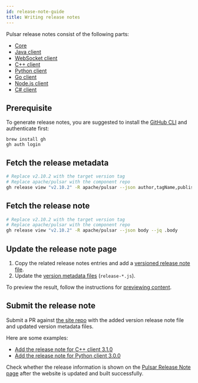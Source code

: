 ```yaml
---
id: release-note-guide
title: Writing release notes
---
```


Pulsar release notes consist of the following parts:

* [Core](pathname:///release-notes/)
* [Java client](pathname:///release-notes/client-java)
* [WebSocket client](pathname:///release-notes/client-ws)
* [C++ client](pathname:///release-notes/client-cpp)
* [Python client](pathname:///release-notes/client-python)
* [Go client](pathname:///release-notes/client-go)
* [Node.js client](pathname:///release-notes/client-node)
* [C# client](pathname:///release-notes/client-cs)

## Prerequisite

To generate release notes, you are suggested to install the [GitHub CLI](https://cli.github.com/) and authenticate first:

```shell
brew install gh
gh auth login
```

## Fetch the release metadata

```bash
# Replace v2.10.2 with the target version tag
# Replace apache/pulsar with the component repo
gh release view "v2.10.2" -R apache/pulsar --json author,tagName,publishedAt
```

## Fetch the release note

```bash
# Replace v2.10.2 with the target version tag
# Replace apache/pulsar with the component repo
gh release view "v2.10.2" -R apache/pulsar --json body --jq .body
```

## Update the release note page

1. Copy the related release notes entries and add a [versioned release note file](https://github.com/apache/pulsar-site/tree/main/release-notes/versioned).
2. Update the [version metadata files](https://github.com/apache/pulsar-site/tree/main/data) (`release-*.js`).

To preview the result, follow the instructions for [previewing content](document-preview.md#preview-changes).

## Submit the release note

Submit a PR against [the site repo](https://github.com/apache/pulsar-site) with the added version release note file and updated version metadata files.

Here are some examples:

* [Add the release note for C++ client 3.1.0](https://github.com/apache/pulsar-site/pull/326)
* [Add the release note for Python client 3.0.0](https://github.com/apache/pulsar-site/pull/343)

Check whether the release information is shown on the [Pulsar Release Note page](pathname:///release-notes/) after the website is updated and built successfully.
